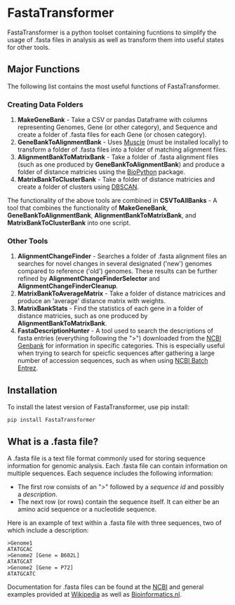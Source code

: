 # FastaTransformer
FastaTransformer is a python toolset containing fucntions to simplify the usage of .fasta files in analysis as well as transform them into useful states for other tools.

## Major Functions
The following list contains the most useful functions of FastaTransformer.

### Creating Data Folders

1. **MakeGeneBank** - Take a CSV or pandas Dataframe with columns representing Genomes, Gene (or other category), and Sequence and create a folder of .fasta files for each Gene (or chosen category).
1. **GeneBankToAlignmentBank** - Uses [Muscle](https://www.drive5.com/muscle/) (must be installed locally) to transform a folder of .fasta files into a folder of matching alignment files.
1. **AlignmentBankToMatrixBank** - Take a folder of .fasta alignment files (such as one produced by **GeneBankToAlignmentBank**) and produce a folder of distance matricies using the [BioPython](https://biopython.org/docs/1.76/api/Bio.Phylo.TreeConstruction.html) package.
1. **MatrixBankToClusterBank** - Take a folder of distance matricies and create a folder of clusters using [DBSCAN](https://scikit-learn.org/stable/modules/generated/sklearn.cluster.DBSCAN.html).

The functionality of the above tools are combined in  **CSVToAllBanks** - A tool that combines the functionality of **MakeGeneBank**, **GeneBankToAlignmentBank**, **AlignmentBankToMatrixBank**, and **MatrixBankToClusterBank** into one script.

### Other Tools

1. **AlignmentChangeFinder** - Searches a folder of .fasta alignment files an searches for novel changes in several designated ('new') genomes compared to reference ('old') genomes. These results can be further refined by **AlignmentChangeFinderSelector** and **AlignmentChangeFinderCleanup**.
1. **MatrixBankToAverageMatrix** - Take a folder of distance matricices and produce an 'average' distance matrix with weights.
1. **MatrixBankStats** - Find the statistics of each gene in a folder of distance matricies, such as one produced by **AlignmentBankToMatrixBank**.
1. **FastaDescriptionHunter** - A tool used to search the descriptions of fasta entries (everything following the ">") downloaded from the [NCBI Genbank](https://www.ncbi.nlm.nih.gov/genbank/) for information in specific categories. This is especially useful when trying to search for speicfic sequences after gathering a large number of accession sequences, such as when using [NCBI Batch Entrez](https://www.ncbi.nlm.nih.gov/sites/batchentrez). 


## Installation
To install the latest version of FastaTransformer, use pip install:

    pip install FastaTransformer

## What is a .fasta file?
A .fasta file is a text file format commonly used for storing sequence information for genomic analysis. Each .fasta file can contain information on multiple sequences. Each sequence includes the following information:
- The first row consists of an ">" followed by a *sequence id* and possibly a *description*. 
- The next row (or rows) contain the sequence itself. It can either be an amino acid sequence or a nucleotide sequence.

Here is an example of text within a .fasta file with three sequences, two of which include a description: 
<br>

    >Genome1
    ATATGCAC
    >Genome2 [Gene = B602L]
    ATATGCAT
    >Genome2 [Gene = P72]
    ATATGCATC

Documentation for .fasta files can be found at the [NCBI](https://www.ncbi.nlm.nih.gov/genbank/fastaformat/) and general examples provided at [Wikipedia](https://en.wikipedia.org/wiki/FASTA_format#Description_line) as well as [Bioinformatics.nl](https://www.bioinformatics.nl/tools/crab_fasta.html).